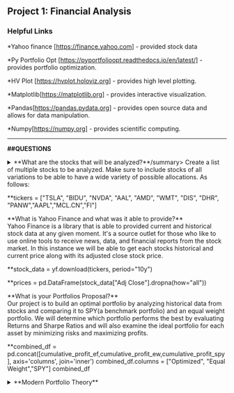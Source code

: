 ## Project 1: Financial Analysis

### Helpful Links

*Yahoo finance [https://finance.yahoo.com] - provided stock data

*Py Portfolio Opt [https://pyportfolioopt.readthedocs.io/en/latest/] - provides portfolio optimization.

*HV Plot [https://hvplot.holoviz.org] - provides high level plotting.

*Matplotlib[https://matplotlib.org] - provides interactive visualization. 

*Pandas[https://pandas.pydata.org] - provides open source data and allows for data manipulation.

*Numpy[https://numpy.org] - provides scientific computing.

--------

**##QUESTIONS**

<details>
<summary>**What are the stocks that will be analyzed?**/summary>
Create a list of multiple stocks to be analyzed. Make sure to include stocks of all variations to be able to have a wide variety of possible allocations. As follows:

**tickers = ["TSLA", "BIDU", "NVDA", "AAL", "AMD", "WMT", "DIS", "DHR", "PANW","AAPL","MCL.CN","FI"]

</details>
<summary>**What is Yahoo Finance and what was it able to provide?**</summary>
Yahoo Finance is a library that is able to provided current and historical stock data at any given moment. It's a source outlet for those who like to use online tools to receive news, data, and financial reports from the stock market. In this instance we will be able to get each stocks historical and current price along with its adjusted close stock price. 

**stock_data = yf.download(tickers, period="10y")

**prices = pd.DataFrame(stock_data["Adj Close"].dropna(how="all"))


</details>
<summary>**What is your Portfolios Proposal?**</summary>
Our project is to build an optimal portfolio by analyzing historical data from stocks 
and comparing it to SPY(a benchmark portfolio) and an equal weight portfolio.
We will determine which portfolio performs the best by evaluating Returns and Sharpe Ratios and will also examine the ideal portfolio for each asset by minimizing risks and maximizing profits. 

**combined_df = pd.concat([cumulative_profit_ef,cumulative_profit_ew,cumulative_profit_spy], axis='columns', join='inner')
combined_df.columns = ["Optimized", "Equal Weight","SPY"]
combined_df


<details>
<summary>**Modern Portfolio Theory**</summary>
MPT, also known as mean-variance analysis, is a mathematical framework 
for constructing a portfolio of assets to maximize expected returns and minimize risks.

<details>
<summary>**Expected Return**</summary>
The expected return of the portfolio is calculated as a weighted sum of the individual assets
returns. The Portfolio risk depends on the proportion (weights) invested in each stock, their individual risks, and the correlation or covariance. 

**#Used pyportfolioOpt to find our expected returns per stock using Capital Asset Pricing Model.
mu = expected_returns.capm_return(prices)
mu


<details>
<summary>**Covariance**</summary>
Covariance is a measurement of the spread between numbers in a dataset. The higher the variance of an asset 
price, the higher the risk asset bears and a higher return.

**#created a covariance matrix through pyportfolioOpt to compare all stocks to eachother
sample_cov = risk_models.sample_cov(prices, frequency=252)
sample_cov

<details>
<summary>**Capital Asset Pricing Model**(CAPM)</summary>

The capital asset pricing model(CAPM) is a financial model that calculates the expected rate of return for an asset or investment. It establishes a linear relationship between the required return on an investment and risk. It is based on the relationship between an asset's beta, the risk-free rate, and the expected return on the market minus the risk-free rate.

**#Used pyportfolioOpt to find our expected returns per stock using Capital Asset Pricing Model.
mu = expected_returns.capm_return(prices)
mu


<details>
<summary>**Efficient Frontier**</summary>
An Efficient Frontier represents all possible portfolio combinations. It has the maximum return portfolio,
which consist of a single asset with the highest return at the extreme right and the minimum 
variance portfolio on the 
extreme left. The return represents the y-axis, while the level of risk lies on the x-axis.

**#PyportfolioOpt finding weights for our optimized portfolio on the efficient frontier
S = risk_models.CovarianceShrinkage(prices).ledoit_wolf()
ef = EfficientFrontier(mu, S)
weights = ef.max_sharpe() #for maximizing the Sharpe ratio #Optimization
cleaned_weights = ef.clean_weights() #to clean the raw weights


**ef.portfolio_performance(verbose=True);
Expected annual return: 41.1%
Annual volatility: 27.3%
Sharpe Ratio: 1.43


<details>
<summary>**Portfolio Findings**</summary>
